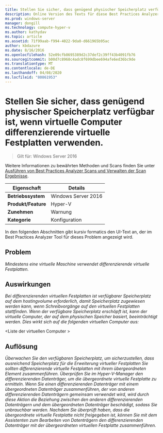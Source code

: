 ```yaml
---
title: Stellen Sie sicher, dass genügend physischer Speicherplatz verfügbar ist, wenn virtuelle Computer differenzierende virtuelle Festplatten verwenden.
description: Online Version des Texts für diese Best Practices Analyzer Regel.
ms.prod: windows-server
manager: dongill
ms.technology: compute-hyper-v
ms.author: kathydav
ms.topic: article
ms.assetid: 71f99aab-f994-4022-9da0-d661965b95ac
author: kbdazure
ms.date: 8/16/2016
ms.openlocfilehash: 52e09cfb8695389d2c37def2c39ff43b4091fb76
ms.sourcegitcommit: b00d7c8968c4adc8f699dbee694afe6ed36bc9de
ms.translationtype: MT
ms.contentlocale: de-DE
ms.lasthandoff: 04/08/2020
ms.locfileid: "80861953"
---
```

# <a name="ensure-sufficient-physical-disk-space-is-available-when-virtual-machines-use-differencing-virtual-hard-disks"></a>Stellen Sie sicher, dass genügend physischer Speicherplatz verfügbar ist, wenn virtuelle Computer differenzierende virtuelle Festplatten verwenden.

>Gilt für: Windows Server 2016

Weitere Informationen zu bewährten Methoden und Scans finden Sie unter [Ausführen von Best Practices Analyzer Scans und Verwalten der Scan Ergebnisse](https://go.microsoft.com/fwlink/p/?LinkID=223177).  
  
|Eigenschaft|Details|  
|-|-|  
|**Betriebssystem**|Windows Server 2016|  
|**Produkt/Feature**|Hyper-V|  
|**Zunehmen**|Warnung|  
|**Kategorie**|Konfiguration|  
  
In den folgenden Abschnitten gibt kursiv formatics den UI-Text an, der im Best Practices Analyzer Tool für dieses Problem angezeigt wird.  
  
## <a name="issue"></a>Problem  
*Mindestens eine virtuelle Maschine verwendet differenzierende virtuelle Festplatten.*  
  
## <a name="impact"></a>Auswirkungen  
*Bei differenzierenden virtuellen Festplatten ist verfügbarer Speicherplatz auf dem hostingvolume erforderlich, damit Speicherplatz zugewiesen werden kann, wenn Schreibvorgänge auf den virtuellen Festplatten stattfinden. Wenn der verfügbare Speicherplatz erschöpft ist, kann der virtuelle Computer, der auf dem physischen Speicher basiert, beeinträchtigt werden. Dies wirkt sich auf die folgenden virtuellen Computer aus:*  
  
\<Liste der virtuellen Computer >  
  
## <a name="resolution"></a>Auflösung  
*Überwachen Sie den verfügbaren Speicherplatz, um sicherzustellen, dass ausreichend Speicherplatz für die Erweiterung virtueller Festplatten Sie sollten differenzierende virtuelle Festplatten mit ihrem übergeordneten Element zusammenführen. Überprüfen Sie im Hyper-V-Manager den differenzierenden Datenträger, um die übergeordnete virtuelle Festplatte zu ermitteln. Wenn Sie einen differenzierenden Datenträger mit einem übergeordneten Datenträger zusammenführen, der von anderen differenzierenden Datenträgern gemeinsam verwendet wird, wird durch diese Aktion die Beziehung zwischen den anderen differenzierenden Datenträgern und dem übergeordneten Datenträger beschädigt, sodass Sie unbrauchbar werden. Nachdem Sie überprüft haben, dass die übergeordnete virtuelle Festplatte nicht freigegeben ist, können Sie mit dem Assistenten zum Bearbeiten von Datenträgern den differenzierenden Datenträger mit der übergeordneten virtuellen Festplatte zusammenführen.*  
  


